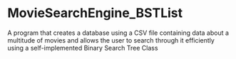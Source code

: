 # MovieSearchEngine_BSTList
A program that creates a database using a CSV file containing data about a multitude of movies and allows the user to search through it efficiently using a self-implemented Binary Search Tree Class
